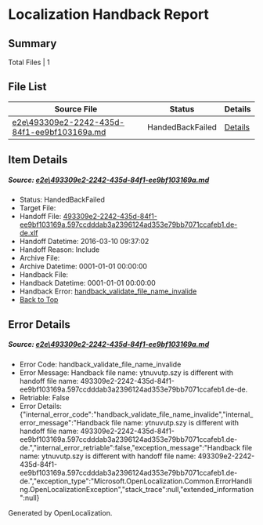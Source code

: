 # <a name='report-top'></a> Localization Handback Report

## Summary
 Total Files | 1

## File List
 Source File | Status | Details 
 ----------- | ------ | ------- 
 [e2e\493309e2-2242-435d-84f1-ee9bf103169a.md](https://github.com/OpenLocalizationTest/oltest/blob/8fa0115839e7770dab044d9533e27e49d253611d/e2e/493309e2-2242-435d-84f1-ee9bf103169a.md) | HandedBackFailed | [Details](#d60a7d3995af57c50f6d5ba4fec3b4322ba956ab3)

## Item Details
##### <a name='d60a7d3995af57c50f6d5ba4fec3b4322ba956ab3'></a> Source: [e2e\493309e2-2242-435d-84f1-ee9bf103169a.md](https://github.com/OpenLocalizationTest/oltest/blob/8fa0115839e7770dab044d9533e27e49d253611d/e2e/493309e2-2242-435d-84f1-ee9bf103169a.md)
* Status: HandedBackFailed
* Target File: 
* Handoff File: [493309e2-2242-435d-84f1-ee9bf103169a.597ccdddab3a2396124ad353e79bb7071ccafeb1.de-de.xlf](https://github.com/OpenLocalizationTestOrg/olhandoff/blob/488905cc7b68cc5a4117ab09c264a13c14ebebc8/ol-handoff/OpenLocalizationTestOrg/oltest.de-de/xinjiang/ht/493309e2-2242-435d-84f1-ee9bf103169a.597ccdddab3a2396124ad353e79bb7071ccafeb1.de-de.xlf)
* Handoff Datetime: 2016-03-10 09:37:02
* Handoff Reason: Include
* Archive File: 
* Archive Datetime: 0001-01-01 00:00:00
* Handback File: 
* Handback Datetime: 0001-01-01 00:00:00
* Handback Error: [handback_validate_file_name_invalide](#d60a7d3995af57c50f6d5ba4fec3b4322ba956ab3handback_validate_file_name_invalide)
* [Back to Top](#report-top)


## Error Details
##### <a name='d60a7d3995af57c50f6d5ba4fec3b4322ba956ab3handback_validate_file_name_invalide'></a> Source: [e2e\493309e2-2242-435d-84f1-ee9bf103169a.md](#d60a7d3995af57c50f6d5ba4fec3b4322ba956ab3)
* Error Code: handback_validate_file_name_invalide
* Error Message: Handback file name: ytnuvutp.szy is different with handoff file name: 493309e2-2242-435d-84f1-ee9bf103169a.597ccdddab3a2396124ad353e79bb7071ccafeb1.de-de.
* Retriable: False
* Error Details: {"internal_error_code":"handback_validate_file_name_invalide","internal_error_message":"Handback file name: ytnuvutp.szy is different with handoff file name: 493309e2-2242-435d-84f1-ee9bf103169a.597ccdddab3a2396124ad353e79bb7071ccafeb1.de-de.","internal_error_retriable":false,"exception_message":"Handback file name: ytnuvutp.szy is different with handoff file name: 493309e2-2242-435d-84f1-ee9bf103169a.597ccdddab3a2396124ad353e79bb7071ccafeb1.de-de.","exception_type":"Microsoft.OpenLocalization.Common.ErrorHandling.OpenLocalizationException","stack_trace":null,"extended_information":null}


Generated by OpenLocalization.
